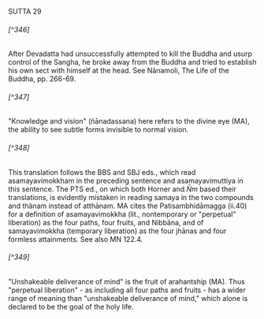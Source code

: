 SUTTA 29

###### [^346]
After Devadatta had unsuccessfully attempted to kill the Buddha and usurp control of the Sangha, he broke away
from the Buddha and tried to establish his own sect with himself at the head. See Nānamoli, The Life of the Buddha, pp. 266-69.

###### [^347]
"Knowledge and vision" (ñānadassana) here refers to the divine eye (MA), the ability to see subtle forms invisible to normal vision.

###### [^348]
This translation follows the BBS and SBJ eds., which read asamayavimokkham in the preceding sentence and asamayavimuttiya in this sentence. The PTS ed., on which both Horner and $\bar{N} m$ based their translations, is evidently mistaken in reading samaya in the two compounds and thänam instead of atthānam. MA cites the Patisambhidāmagga (ii.40) for a definition of asamayavimokkha (lit., nontemporary or "perpetual" liberation) as the four paths, four fruits, and Nibbāna, and of samayavimokkha (temporary liberation) as the four jhānas and four formless attainments. See also MN 122.4.

###### [^349]
"Unshakeable deliverance of mind" is the fruit of arahantship (MA). Thus "perpetual liberation" - as including all four paths and fruits - has a wider range of meaning than "unshakeable deliverance of mind," which alone is declared to be the goal of the holy life.


